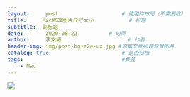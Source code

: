 ```yaml
---
layout:     post                    # 使用的布局（不需要改）
title:     Mac修改图片尺寸大小           # 标题 
subtitle:  副标题
date:       2020-08-22          # 时间
author:     李文拓                     # 作者
header-img: img/post-bg-e2e-ux.jpg #这篇文章标题背景图片
catalog: true                       # 是否归档
tags:                               #标签
    - Mac
---
```

![](https://upload-images.jianshu.io/upload_images/21988850-ca902435d310c5fc.png?imageMogr2/auto-orient/strip%7CimageView2/2/w/1240)
